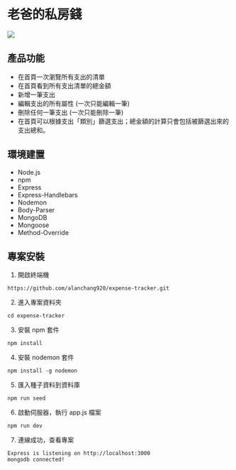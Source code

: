 # 老爸的私房錢

![](https://raw.githubusercontent.com/alanchang920/expense-tracker/main/expense-tracker.png)

## 產品功能
- 在首頁一次瀏覽所有支出的清單
- 在首頁看到所有支出清單的總金額
- 新增一筆支出
- 編輯支出的所有屬性 (一次只能編輯一筆)
- 刪除任何一筆支出 (一次只能刪除一筆)
- 在首頁可以根據支出「類別」篩選支出；總金額的計算只會包括被篩選出來的支出總和。

## 環境建置
- Node.js
- npm
- Express
- Express-Handlebars
- Nodemon
- Body-Parser
- MongoDB
- Mongoose
- Method-Override

## 專案安裝
1. 開啟終端機

```
https://github.com/alanchang920/expense-tracker.git
```

2. 進入專案資料夾

```
cd expense-tracker
```

3. 安裝 npm 套件

```
npm install
```

4. 安裝 nodemon 套件

```
npm install -g nodemon
```

5. 匯入種子資料到資料庫

```
npm run seed
```

6. 啟動伺服器，執行 app.js 檔案

```
npm run dev
```

7. 連線成功，查看專案

```
Express is listening on http://localhost:3000
mongodb connected!
```
